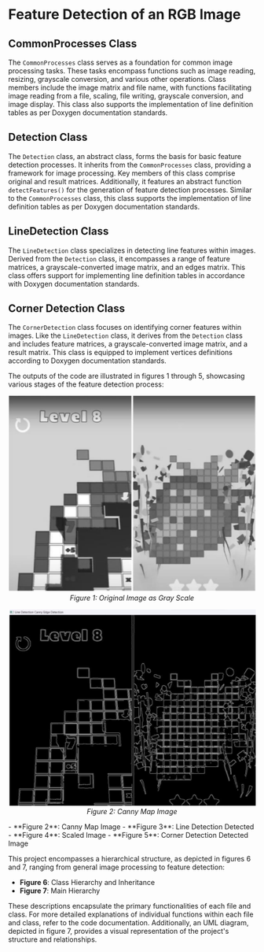 # Feature Detection of an RGB Image

## CommonProcesses Class
The `CommonProcesses` class serves as a foundation for common image processing tasks. These tasks encompass functions such as image reading, resizing, grayscale conversion, and various other operations. Class members include the image matrix and file name, with functions facilitating image reading from a file, scaling, file writing, grayscale conversion, and image display. This class also supports the implementation of line definition tables as per Doxygen documentation standards.

## Detection Class
The `Detection` class, an abstract class, forms the basis for basic feature detection processes. It inherits from the `CommonProcesses` class, providing a framework for image processing. Key members of this class comprise original and result matrices. Additionally, it features an abstract function `detectFeatures()` for the generation of feature detection processes. Similar to the `CommonProcesses` class, this class supports the implementation of line definition tables as per Doxygen documentation standards.

## LineDetection Class
The `LineDetection` class specializes in detecting line features within images. Derived from the `Detection` class, it encompasses a range of feature matrices, a grayscale-converted image matrix, and an edges matrix. This class offers support for implementing line definition tables in accordance with Doxygen documentation standards.

## Corner Detection Class
The `CornerDetection` class focuses on identifying corner features within images. Like the `LineDetection` class, it derives from the `Detection` class and includes feature matrices, a grayscale-converted image matrix, and a result matrix. This class is equipped to implement vertices definitions according to Doxygen documentation standards.

The outputs of the code are illustrated in figures 1 through 5, showcasing various stages of the feature detection process:
<p align="center">
        <img src="https://github.com/sseref64/Feature-detection-of-a-RGB-Image-Process/blob/main/img/Figure%201.png" width="600" height="400">
        <br>
        <em>Figure 1: Original Image as Gray Scale</em>
    </p>

<p align="center">
        <img src="https://github.com/sseref64/Feature-detection-of-a-RGB-Image-Process/blob/main/img/Figure%202.png" width="600" height="400">
        <br>
        <em>Figure 2: Canny Map Image</em>
    </p>
- **Figure 2**: Canny Map Image
- **Figure 3**: Line Detection Detected
- **Figure 4**: Scaled Image
- **Figure 5**: Corner Detection Detected Image

This project encompasses a hierarchical structure, as depicted in figures 6 and 7, ranging from general image processing to feature detection:

- **Figure 6**: Class Hierarchy and Inheritance
- **Figure 7**: Main Hierarchy

These descriptions encapsulate the primary functionalities of each file and class. For more detailed explanations of individual functions within each file and class, refer to the code documentation. Additionally, an UML diagram, depicted in figure 7, provides a visual representation of the project's structure and relationships.
